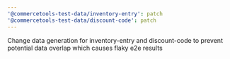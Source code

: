 ```yaml
---
'@commercetools-test-data/inventory-entry': patch
'@commercetools-test-data/discount-code': patch
---
```


Change data generation for inventory-entry and discount-code to prevent potential data overlap which causes flaky e2e results
